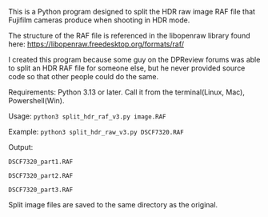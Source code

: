 This is a Python program designed to split the HDR raw image RAF file that Fujifilm cameras produce when shooting in HDR mode. 

The structure of the RAF file is referenced in the libopenraw library found here: https://libopenraw.freedesktop.org/formats/raf/


I created this program because some guy on the DPReview forums was able to split an HDR RAF file for someone else, but he never provided source code so that other people could do the same. 

Requirements: 
      Python 3.13 or later.
      Call it from the terminal(Linux, Mac), Powershell(Win).

Usage: `python3 split_hdr_raf_v3.py image.RAF`

Example: 
  `python3 split_hdr_raw_v3.py DSCF7320.RAF`
  
Output:

    DSCF7320_part1.RAF
  
    DSCF7320_part2.RAF
  
    DSCF7320_part3.RAF
  
Split image files are saved to the same directory as the original.

